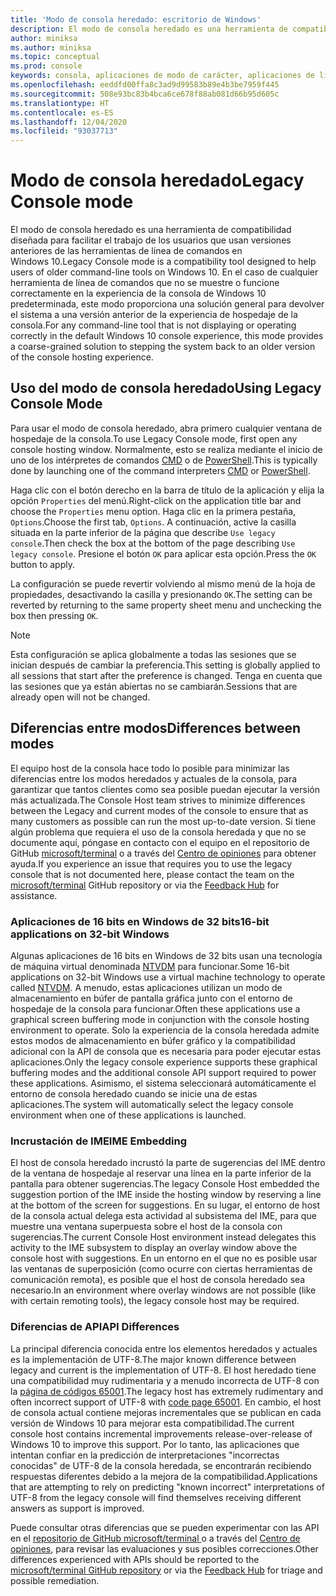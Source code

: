 ```yaml
---
title: 'Modo de consola heredado: escritorio de Windows'
description: El modo de consola heredado es una herramienta de compatibilidad que le permite ejecutar aplicaciones de línea de comandos que no funcionan con el host de la consola de Windows 10.
author: miniksa
ms.author: miniksa
ms.topic: conceptual
ms.prod: console
keywords: consola, aplicaciones de modo de carácter, aplicaciones de línea de comandos, aplicaciones de terminal, API de consola, compatibilidad
ms.openlocfilehash: eeddfd00ffa8c3ad9d99583b89e4b3be7959f445
ms.sourcegitcommit: 508e93bc83b4bca6ce678f88ab081d66b95d605c
ms.translationtype: HT
ms.contentlocale: es-ES
ms.lasthandoff: 12/04/2020
ms.locfileid: "93037713"
---
```

# <a name="legacy-console-mode"></a><span data-ttu-id="8b319-104">Modo de consola heredado</span><span class="sxs-lookup"><span data-stu-id="8b319-104">Legacy Console mode</span></span>

<span data-ttu-id="8b319-105">El modo de consola heredado es una herramienta de compatibilidad diseñada para facilitar el trabajo de los usuarios que usan versiones anteriores de las herramientas de línea de comandos en Windows 10.</span><span class="sxs-lookup"><span data-stu-id="8b319-105">Legacy Console mode is a compatibility tool designed to help users of older command-line tools on Windows 10.</span></span> <span data-ttu-id="8b319-106">En el caso de cualquier herramienta de línea de comandos que no se muestre o funcione correctamente en la experiencia de la consola de Windows 10 predeterminada, este modo proporciona una solución general para devolver el sistema a una versión anterior de la experiencia de hospedaje de la consola.</span><span class="sxs-lookup"><span data-stu-id="8b319-106">For any command-line tool that is not displaying or operating correctly in the default Windows 10 console experience, this mode provides a coarse-grained solution to stepping the system back to an older version of the console hosting experience.</span></span>

## <a name="using-legacy-console-mode"></a><span data-ttu-id="8b319-107">Uso del modo de consola heredado</span><span class="sxs-lookup"><span data-stu-id="8b319-107">Using Legacy Console Mode</span></span>

<span data-ttu-id="8b319-108">Para usar el modo de consola heredado, abra primero cualquier ventana de hospedaje de la consola.</span><span class="sxs-lookup"><span data-stu-id="8b319-108">To use Legacy Console mode, first open any console hosting window.</span></span> <span data-ttu-id="8b319-109">Normalmente, esto se realiza mediante el inicio de uno de los intérpretes de comandos [CMD](https://docs.microsoft.com/windows-server/administration/windows-commands/cmd) o de [PowerShell](https://docs.microsoft.com/powershell/scripting/install/installing-windows-powershell).</span><span class="sxs-lookup"><span data-stu-id="8b319-109">This is typically done by launching one of the command interpreters [CMD](https://docs.microsoft.com/windows-server/administration/windows-commands/cmd) or [PowerShell](https://docs.microsoft.com/powershell/scripting/install/installing-windows-powershell).</span></span>

<span data-ttu-id="8b319-110">Haga clic con el botón derecho en la barra de título de la aplicación y elija la opción `Properties` del menú.</span><span class="sxs-lookup"><span data-stu-id="8b319-110">Right-click on the application title bar and choose the `Properties` menu option.</span></span> <span data-ttu-id="8b319-111">Haga clic en la primera pestaña, `Options`.</span><span class="sxs-lookup"><span data-stu-id="8b319-111">Choose the first tab, `Options`.</span></span> <span data-ttu-id="8b319-112">A continuación, active la casilla situada en la parte inferior de la página que describe `Use legacy console`.</span><span class="sxs-lookup"><span data-stu-id="8b319-112">Then check the box at the bottom of the page describing `Use legacy console`.</span></span> <span data-ttu-id="8b319-113">Presione el botón `OK` para aplicar esta opción.</span><span class="sxs-lookup"><span data-stu-id="8b319-113">Press the `OK` button to apply.</span></span>

<span data-ttu-id="8b319-114">La configuración se puede revertir volviendo al mismo menú de la hoja de propiedades, desactivando la casilla y presionando `OK`.</span><span class="sxs-lookup"><span data-stu-id="8b319-114">The setting can be reverted by returning to the same property sheet menu and unchecking the box then pressing `OK`.</span></span>

> [!NOTE]
><span data-ttu-id="8b319-115">Esta configuración se aplica globalmente a todas las sesiones que se inician después de cambiar la preferencia.</span><span class="sxs-lookup"><span data-stu-id="8b319-115">This setting is globally applied to all sessions that start after the preference is changed.</span></span> <span data-ttu-id="8b319-116">Tenga en cuenta que las sesiones que ya están abiertas no se cambiarán.</span><span class="sxs-lookup"><span data-stu-id="8b319-116">Sessions that are already open will not be changed.</span></span>

## <a name="differences-between-modes"></a><span data-ttu-id="8b319-117">Diferencias entre modos</span><span class="sxs-lookup"><span data-stu-id="8b319-117">Differences between modes</span></span>

<span data-ttu-id="8b319-118">El equipo host de la consola hace todo lo posible para minimizar las diferencias entre los modos heredados y actuales de la consola, para garantizar que tantos clientes como sea posible puedan ejecutar la versión más actualizada.</span><span class="sxs-lookup"><span data-stu-id="8b319-118">The Console Host team strives to minimize differences between the Legacy and current modes of the console to ensure that as many customers as possible can run the most up-to-date version.</span></span> <span data-ttu-id="8b319-119">Si tiene algún problema que requiera el uso de la consola heredada y que no se documente aquí, póngase en contacto con el equipo en el repositorio de GitHub [microsoft/terminal](https://github.com/microsoft/terminal/) o a través del [Centro de opiniones](https://docs.microsoft.com/windows-insider/feedback-hub/feedback-hub-app) para obtener ayuda.</span><span class="sxs-lookup"><span data-stu-id="8b319-119">If you experience an issue that requires you to use the legacy console that is not documented here, please contact the team on the [microsoft/terminal](https://github.com/microsoft/terminal/) GitHub repository or via the [Feedback Hub](https://docs.microsoft.com/windows-insider/feedback-hub/feedback-hub-app) for assistance.</span></span>

### <a name="16-bit-applications-on-32-bit-windows"></a><span data-ttu-id="8b319-120">Aplicaciones de 16 bits en Windows de 32 bits</span><span class="sxs-lookup"><span data-stu-id="8b319-120">16-bit applications on 32-bit Windows</span></span>

<span data-ttu-id="8b319-121">Algunas aplicaciones de 16 bits en Windows de 32 bits usan una tecnología de máquina virtual denominada [NTVDM](https://docs.microsoft.com/windows/compatibility/ntvdm-and-16-bit-app-support) para funcionar.</span><span class="sxs-lookup"><span data-stu-id="8b319-121">Some 16-bit applications on 32-bit Windows use a virtual machine technology to operate called [NTVDM](https://docs.microsoft.com/windows/compatibility/ntvdm-and-16-bit-app-support).</span></span> <span data-ttu-id="8b319-122">A menudo, estas aplicaciones utilizan un modo de almacenamiento en búfer de pantalla gráfica junto con el entorno de hospedaje de la consola para funcionar.</span><span class="sxs-lookup"><span data-stu-id="8b319-122">Often these applications use a graphical screen buffering mode in conjunction with the console hosting environment to operate.</span></span> <span data-ttu-id="8b319-123">Solo la experiencia de la consola heredada admite estos modos de almacenamiento en búfer gráfico y la compatibilidad adicional con la API de consola que es necesaria para poder ejecutar estas aplicaciones.</span><span class="sxs-lookup"><span data-stu-id="8b319-123">Only the legacy console experience supports these graphical buffering modes and the additional console API support required to power these applications.</span></span> <span data-ttu-id="8b319-124">Asimismo, el sistema seleccionará automáticamente el entorno de consola heredado cuando se inicie una de estas aplicaciones.</span><span class="sxs-lookup"><span data-stu-id="8b319-124">The system will automatically select the legacy console environment when one of these applications is launched.</span></span>

### <a name="ime-embedding"></a><span data-ttu-id="8b319-125">Incrustación de IME</span><span class="sxs-lookup"><span data-stu-id="8b319-125">IME Embedding</span></span>

<span data-ttu-id="8b319-126">El host de consola heredado incrustó la parte de sugerencias del IME dentro de la ventana de hospedaje al reservar una línea en la parte inferior de la pantalla para obtener sugerencias.</span><span class="sxs-lookup"><span data-stu-id="8b319-126">The legacy Console Host embedded the suggestion portion of the IME inside the hosting window by reserving a line at the bottom of the screen for suggestions.</span></span> <span data-ttu-id="8b319-127">En su lugar, el entorno de host de la consola actual delega esta actividad al subsistema del IME, para que muestre una ventana superpuesta sobre el host de la consola con sugerencias.</span><span class="sxs-lookup"><span data-stu-id="8b319-127">The current Console Host environment instead delegates this activity to the IME subsystem to display an overlay window above the console host with suggestions.</span></span> <span data-ttu-id="8b319-128">En un entorno en el que no es posible usar las ventanas de superposición (como ocurre con ciertas herramientas de comunicación remota), es posible que el host de consola heredado sea necesario.</span><span class="sxs-lookup"><span data-stu-id="8b319-128">In an environment where overlay windows are not possible (like with certain remoting tools), the legacy console host may be required.</span></span>

### <a name="api-differences"></a><span data-ttu-id="8b319-129">Diferencias de API</span><span class="sxs-lookup"><span data-stu-id="8b319-129">API Differences</span></span>

<span data-ttu-id="8b319-130">La principal diferencia conocida entre los elementos heredados y actuales es la implementación de UTF-8.</span><span class="sxs-lookup"><span data-stu-id="8b319-130">The major known difference between legacy and current is the implementation of UTF-8.</span></span> <span data-ttu-id="8b319-131">El host heredado tiene una compatibilidad muy rudimentaria y a menudo incorrecta de UTF-8 con la [página de códigos 65001](https://docs.microsoft.com/windows/win32/intl/code-pages).</span><span class="sxs-lookup"><span data-stu-id="8b319-131">The legacy host has extremely rudimentary and often incorrect support of UTF-8 with [code page 65001](https://docs.microsoft.com/windows/win32/intl/code-pages).</span></span> <span data-ttu-id="8b319-132">En cambio, el host de consola actual contiene mejoras incrementales que se publican en cada versión de Windows 10 para mejorar esta compatibilidad.</span><span class="sxs-lookup"><span data-stu-id="8b319-132">The current console host contains incremental improvements release-over-release of Windows 10 to improve this support.</span></span> <span data-ttu-id="8b319-133">Por lo tanto, las aplicaciones que intentan confiar en la predicción de interpretaciones "incorrectas conocidas" de UTF-8 de la consola heredada, se encontrarán recibiendo respuestas diferentes debido a la mejora de la compatibilidad.</span><span class="sxs-lookup"><span data-stu-id="8b319-133">Applications that are attempting to rely on predicting "known incorrect" interpretations of UTF-8 from the legacy console will find themselves receiving different answers as support is improved.</span></span>

<span data-ttu-id="8b319-134">Puede consultar otras diferencias que se pueden experimentar con las API en el [repositorio de GitHub microsoft/terminal ](https://github.com/microsoft/terminal/) o a través del [Centro de opiniones](https://docs.microsoft.com/windows-insider/feedback-hub/feedback-hub-app), para revisar las evaluaciones y sus posibles correcciones.</span><span class="sxs-lookup"><span data-stu-id="8b319-134">Other differences experienced with APIs should be reported to the [microsoft/terminal GitHub repository](https://github.com/microsoft/terminal/) or via the [Feedback Hub](https://docs.microsoft.com/windows-insider/feedback-hub/feedback-hub-app) for triage and possible remediation.</span></span>
